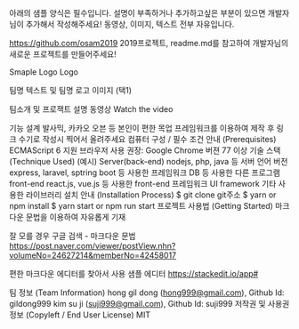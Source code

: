 아래의 샘플 양식은 필수입니다. 설명이 부족하거나 추가하고싶은 부분이 있으면 개발자님이 추가해서 작성해주세요! 동영상, 이미지, 텍스트 전부 자유입니다.

https://github.com/osam2019 2019프로젝트, readme.md를 참고하여 개발자님의 새로운 프로젝트를 만들어주세요!

Smaple Logo
Logo

팀명 텍스트 및 팀명 로고 이미지 (택1)

팀소개 및 프로잭트 설명 동영상
Watch the video

기능 설계
발사믹, 카카오 오븐 등 본인이 편한 목업 프레임워크를 이용하여 제작 후 링크
수기로 작성시 찍어서 올려주세요
컴퓨터 구성 / 필수 조건 안내 (Prerequisites)
ECMAScript 6 지원 브라우저 사용
권장: Google Chrome 버젼 77 이상
기술 스택 (Technique Used) (예시)
Server(back-end)
nodejs, php, java 등 서버 언어 버전
express, laravel, sptring boot 등 사용한 프레임워크
DB 등 사용한 다른 프로그램
front-end
react.js, vue.js 등 사용한 front-end 프레임워크
UI framework
기타 사용한 라이브러리
설치 안내 (Installation Process)
$ git clone git주소
$ yarn or npm install
$ yarn start or npm run start
프로젝트 사용법 (Getting Started)
마크다운 문법을 이용하여 자유롭게 기재

잘 모를 경우 구글 검색 - 마크다운 문법 https://post.naver.com/viewer/postView.nhn?volumeNo=24627214&memberNo=42458017

편한 마크다운 에디터를 찾아서 사용 샘플 에디터 https://stackedit.io/app#

팀 정보 (Team Information)
hong gil dong (hong999@gmail.com), Github Id: gildong999
kim su ji (suji999@gmail.com), Github Id: suji999
저작권 및 사용권 정보 (Copyleft / End User License)
MIT